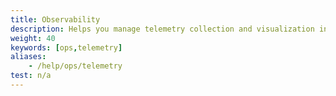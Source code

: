 ```yaml
---
title: Observability
description: Helps you manage telemetry collection and visualization in a running mesh.
weight: 40
keywords: [ops,telemetry]
aliases:
    - /help/ops/telemetry
test: n/a
---
```

